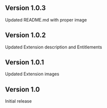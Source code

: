 ## Version 1.0.3

Updated README.md with proper image

## Version 1.0.2

Updated Extension description and Entitlements

## Version 1.0.1

Updated Extension images

## Version 1.0

Initial release

